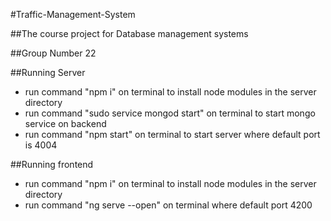 #Traffic-Management-System

##The course project for Database management systems

##Group Number 22

##Running Server

* run command "npm i" on terminal to install node modules in the server directory
* run command "sudo service mongod start" on terminal to start mongo service on backend 
* run command "npm start" on terminal to start server where default port is 4004 

##Running frontend

* run command "npm i" on terminal to install node modules in the server directory
* run command "ng serve --open" on terminal where default port 4200
